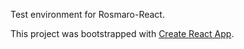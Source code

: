 Test environment for Rosmaro-React.

This project was bootstrapped with [Create React App](https://github.com/facebookincubator/create-react-app).